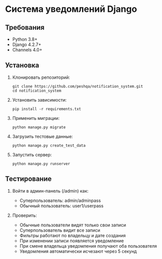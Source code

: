 # Система уведомлений Django

## Требования
- Python 3.8+
- Django 4.2.7+
- Channels 4.0+

## Установка
1. Клонировать репозиторий:
   ```
   git clone https://github.com/peshqa/notification_system.git
   cd notification_system
   ```
2. Установить зависимости:
   ```
   pip install -r requirements.txt
   ```
3. Применить миграции:
   ```
   python manage.py migrate
   ```
4. Загрузить тестовые данные:
   ```
   python manage.py create_test_data
   ```
5. Запустить сервер:
   ```
   python manage.py runserver
   ```

## Тестирование
1. Войти в админ-панель (/admin) как:
    - Суперпользователь: admin/adminpass
    - Обычный пользователь: user1/userpass

2. Проверить:
    - Обычные пользователи видят только свои записи
    - Суперпользователь видит все записи
    - Фильтры работают по владельцу и дате создания
    - При изменении записи появляется уведомление
    - При смене владельца уведомления получают оба пользователя
    - Уведомления автоматически исчезают через 5 секунд